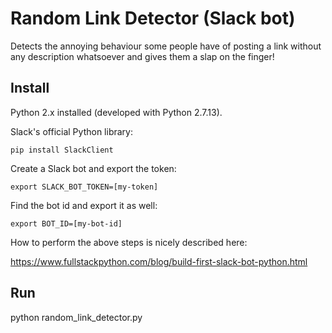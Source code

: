 # Random Link Detector (Slack bot)

Detects the annoying behaviour some people have of posting a link without any description whatsoever and  gives them a slap on the finger!


## Install

Python 2.x installed (developed with Python 2.7.13).

Slack's official Python library:

`
pip install SlackClient
`

Create a Slack bot and export the token:

`
export SLACK_BOT_TOKEN=[my-token]
`

Find the bot id and export it as well:

`
export BOT_ID=[my-bot-id]
`

How to perform the above steps is nicely described here:

https://www.fullstackpython.com/blog/build-first-slack-bot-python.html


## Run

python random_link_detector.py
